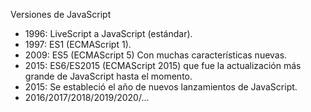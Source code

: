 Versiones de JavaScript

- 1996: LiveScript a JavaScript (estándar).
- 1997: ES1 (ECMAScript 1).
- 2009: ES5 (ECMAScript 5) Con muchas características nuevas.
- 2015: ES6/ES2015 (ECMAScript 2015) que fue la actualización más grande de JavaScript hasta el momento.
- 2015: Se estableció el año de nuevos lanzamientos de JavaScript.
- 2016/2017/2018/2019/2020/...
